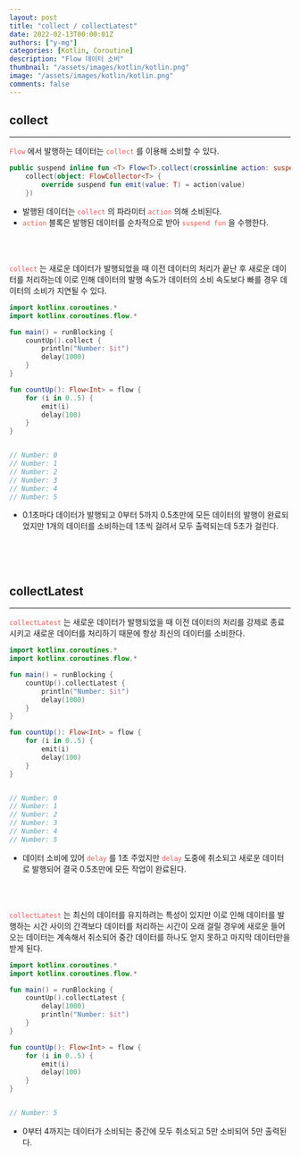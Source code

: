 ```yaml
---
layout: post
title: "collect / collectLatest"
date: 2022-02-13T00:00:01Z
authors: ["y-mg"]
categories: [Kotlin, Coroutine]
description: "Flow 데이터 소비"
thumbnail: "/assets/images/kotlin/kotlin.png"
image: "/assets/images/kotlin/kotlin.png"
comments: false
---
```


## collect
***
<code style="color: #eb5657;">Flow</code> 에서 발행하는 데이터는 <code style="color: #eb5657;">collect</code> 를 이용해 소비할 수 있다.
<br/>

```kotlin
public suspend inline fun <T> Flow<T>.collect(crossinline action: suspend (value: T) -> Unit): Unit =
    collect(object: FlowCollector<T> {
        override suspend fun emit(value: T) = action(value)
    })
```
- 발행된 데이터는 <code style="color: #eb5657;">collect</code> 의 파라미터 <code style="color: #eb5657;">action</code> 의해 소비된다.
- <code style="color: #eb5657;">action</code> 블록은 발행된 데이터를 순차적으로 받아 <code style="color: #eb5657;">suspend fun</code> 을 수행한다.
<br/>
<br/>

<code style="color: #eb5657;">collect</code> 는 새로운 데이터가 발행되었을 때 이전 데이터의 처리가 끝난 후 새로운 데이터를 처리하는데 이로 인해 데이터의 발행 속도가 데이터의 소비 속도보다 빠를 경우 데이터의 소비가 지연될 수 있다.
<br/>

```kotlin
import kotlinx.coroutines.*
import kotlinx.coroutines.flow.*

fun main() = runBlocking {
    countUp().collect {
        println("Number: $it")
        delay(1000)
    }
}

fun countUp(): Flow<Int> = flow {
    for (i in 0..5) {
        emit(i)
        delay(100)
    }
}


// Number: 0
// Number: 1
// Number: 2
// Number: 3
// Number: 4
// Number: 5
```
- 0.1초마다 데이터가 발행되고 0부터 5까지 0.5초만에 모든 데이터의 발행이 완료되었지만 1개의 데이터를 소비하는데 1초씩 걸려서 모두 출력되는데 5초가 걸린다.
<br/>
<br/>
<br/>



## collectLatest
***
<code style="color: #eb5657;">collectLatest</code> 는 새로운 데이터가 발행되었을 때 이전 데이터의 처리를 강제로 종료시키고 새로운 데이터를 처리하기 때문에 항상 최신의 데이터를 소비한다.
<br/>

```kotlin
import kotlinx.coroutines.*
import kotlinx.coroutines.flow.*

fun main() = runBlocking {
    countUp().collectLatest {
        println("Number: $it")
        delay(1000)
    }
}

fun countUp(): Flow<Int> = flow {
    for (i in 0..5) {
        emit(i)
        delay(100)
    }
}


// Number: 0
// Number: 1
// Number: 2
// Number: 3
// Number: 4
// Number: 5
```
- 데이터 소비에 있어 <code style="color: #eb5657;">delay</code> 를 1초 주었지만 <code style="color: #eb5657;">delay</code> 도중에 취소되고 새로운 데이터로 발행되어 결국 0.5초만에 모든 작업이 완료된다.
<br/>
<br/>

<code style="color: #eb5657;">collectLatest</code> 는 최신의 데이터를 유지하려는 특성이 있지만 이로 인해 데이터를 발행하는 시간 사이의 간격보다 데이터를 처리하는 시간이 오래 걸릴 경우에 새로운 들어오는 데이터는 계속해서 취소되어 중간 데이터를 하나도 얻지 못하고 마지막 데이터만을 받게 된다.
<br/>

```kotlin
import kotlinx.coroutines.*
import kotlinx.coroutines.flow.*

fun main() = runBlocking {
    countUp().collectLatest {
        delay(1000)
        println("Number: $it")
    }
}

fun countUp(): Flow<Int> = flow {
    for (i in 0..5) {
        emit(i)
        delay(100)
    }
}


// Number: 5
```
- 0부터 4까지는 데이터가 소비되는 중간에 모두 취소되고 5만 소비되어 5만 출력된다.